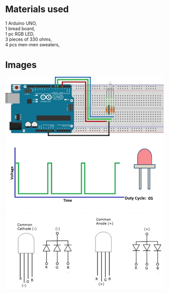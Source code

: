 # Materials used
1 Arduino UNO,  
1 bread board,  
1 pc RGB LED,  
3 pieces of 330 ohms,  
4 pcs men-men sweaters,  

# Images
![breadboard.jpg](img/breadboard.jpg)
![pwm.gif](img/pwm.gif)
![rgb-led.jpg](img/rgb-led.jpg)
